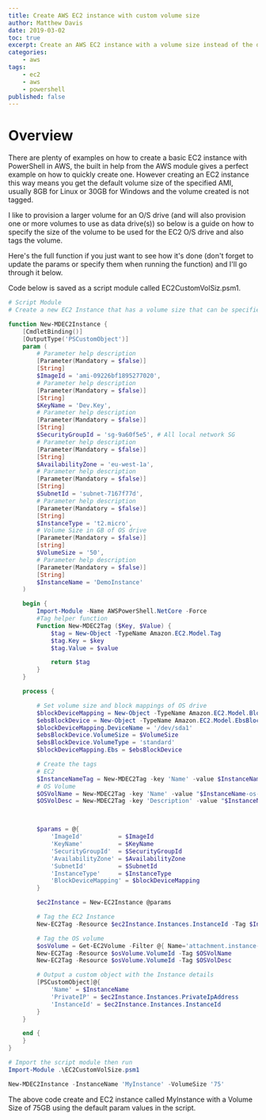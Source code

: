 ```yaml
---
title: Create AWS EC2 instance with custom volume size
author: Matthew Davis
date: 2019-03-02
toc: true
excerpt: Create an AWS EC2 instance with a volume size instead of the default size and tag with a Name and Description tag.
categories:
    - aws
tags:
    - ec2
    - aws
    - powershell
published: false
---
```


# Overview

There are plenty of examples on how to create a basic EC2 instance with PowerShell in AWS, the built in help from the AWS module gives a perfect example on how to quickly create one. However creating an EC2 instance this way means you get the default volume size of the specified AMI, usually 8GB for Linux or 30GB for Windows and the volume created is not tagged.

I like to provision a larger volume for an O/S drive (and will also provision one or more volumes to use as data drive(s)) so below is a guide on how to specify the size of the volume to be used for the EC2 O/S drive and also tags the volume.

Here's the full function if you just want to see how it's done (don't forget to update the params or specify them when running the function) and I'll go through it below.
 
Code below is saved as a script module called EC2CustomVolSiz.psm1.

```powershell
# Script Module
# Create a new EC2 Instance that has a volume size that can be specified

function New-MDEC2Instance {
    [CmdletBinding()]
    [OutputType('PSCustomObject')]
    param (
        # Parameter help description
        [Parameter(Mandatory = $false)]
        [String]
        $ImageId = 'ami-09226bf1895277020',
        # Parameter help description
        [Parameter(Mandatory = $false)]
        [String]
        $KeyName = 'Dev.Key',
        # Parameter help description
        [Parameter(Mandatory = $false)]
        [String]
        $SecurityGroupId = 'sg-9a60f5e5', # All local network SG
        # Parameter help description
        [Parameter(Mandatory = $false)]
        [String]
        $AvailabilityZone = 'eu-west-1a',
        # Parameter help description
        [Parameter(Mandatory = $false)]
        [String]
        $SubnetId = 'subnet-7167f77d',
        # Parameter help description
        [Parameter(Mandatory = $false)]
        [String]
        $InstanceType = 't2.micro',
        # Volume Size in GB of OS drive
        [Parameter(Mandatory = $false)]
        [string]
        $VolumeSize = '50',
        # Parameter help description
        [Parameter(Mandatory = $false)]
        [String]
        $InstanceName = 'DemoInstance'
    )

    begin {
        Import-Module -Name AWSPowerShell.NetCore -Force
        #Tag helper function
        Function New-MDEC2Tag ($Key, $Value) {
            $tag = New-Object -TypeName Amazon.EC2.Model.Tag
            $tag.Key = $key
            $tag.Value = $value

            return $tag
        }
    }

    process {

        # Set volume size and block mappings of OS drive
        $blockDeviceMapping = New-Object -TypeName Amazon.EC2.Model.BlockDeviceMapping
        $ebsBlockDevice = New-Object -TypeName Amazon.EC2.Model.EbsBlockDevice
        $blockDeviceMapping.DeviceName = '/dev/sda1'
        $ebsBlockDevice.VolumeSize = $VolumeSize
        $ebsBlockDevice.VolumeType = 'standard'
        $blockDeviceMapping.Ebs = $ebsBlockDevice

        # Create the tags
        # EC2
        $InstanceNameTag = New-MDEC2Tag -key 'Name' -value $InstanceName
        # OS Volume
        $OSVolName = New-MDEC2Tag -key 'Name' -value "$InstanceName-os-volume"
        $OSVolDesc = New-MDEC2Tag -key 'Description' -value "$InstanceName OS Volume"



        $params = @{
            'ImageId'          = $ImageId
            'KeyName'          = $KeyName
            'SecurityGroupId'  = $SecurityGroupId
            'AvailabilityZone' = $AvailabilityZone
            'SubnetId'         = $SubnetId
            'InstanceType'     = $InstanceType
            'BlockDeviceMapping' = $blockDeviceMapping
        }

        $ec2Instance = New-EC2Instance @params

        # Tag the EC2 Instance
        New-EC2Tag -Resource $ec2Instance.Instances.InstanceId -Tag $InstanceNameTag

        # Tag the OS volume
        $osVolume = Get-EC2Volume -Filter @{ Name='attachment.instance-id' ; Values="$($ec2Instance.Instances.InstanceId)"}
        New-EC2Tag -Resource $osVolume.VolumeId -Tag $OSVolName
        New-EC2Tag -Resource $osVolume.VolumeId -Tag $OSVolDesc

        # Output a custom object with the Instance details
        [PSCustomObject]@{
            'Name' = $InstanceName
            'PrivateIP' = $ec2Instance.Instances.PrivateIpAddress
            'InstanceId' = $ec2Instance.Instances.InstanceId
        }
    }

    end {
    }
}
```

```powershell
# Import the script module then run
Import-Module .\EC2CustomVolSize.psm1

New-MDEC2Instance -InstanceName 'MyInstance' -VolumeSize '75'

```

The above code create and EC2 instance called MyInstance with a Volume Size of 75GB using the default param values in the script.